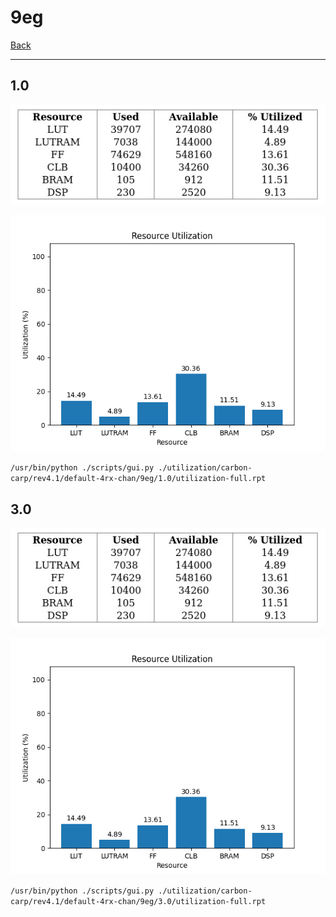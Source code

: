 # 9eg

[Back](<../rev4.1.md>)

---

## 1.0

<p align="center">
	<img src="../../../../../images/carbon-carp/rev4.1/default-4rx-chan/9eg/1.0/table.jpg" />
</p>

<p align="center">
	<img src="../../../../../images/carbon-carp/rev4.1/default-4rx-chan/9eg/1.0/graph.png" />
</p>

`/usr/bin/python ./scripts/gui.py ./utilization/carbon-carp/rev4.1/default-4rx-chan/9eg/1.0/utilization-full.rpt`

## 3.0

<p align="center">
	<img src="../../../../../images/carbon-carp/rev4.1/default-4rx-chan/9eg/3.0/table.jpg" />
</p>

<p align="center">
	<img src="../../../../../images/carbon-carp/rev4.1/default-4rx-chan/9eg/3.0/graph.png" />
</p>

`/usr/bin/python ./scripts/gui.py ./utilization/carbon-carp/rev4.1/default-4rx-chan/9eg/3.0/utilization-full.rpt`

